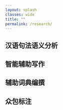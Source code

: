 ```yaml
---
layout: splash
classes: wide
title: ""
permalink: /research/
---
```


## 汉语句法语义分析

## 智能辅助写作

## 辅助词典编撰

## 众包标注
